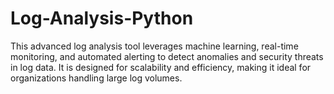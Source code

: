 # Log-Analysis-Python
This advanced log analysis tool leverages machine learning, real-time monitoring, and automated alerting to detect anomalies and security threats in log data. It is designed for scalability and efficiency, making it ideal for organizations handling large log volumes.
